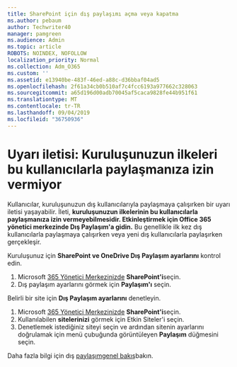 ```yaml
---
title: SharePoint için dış paylaşımı açma veya kapatma
ms.author: pebaum
author: Techwriter40
manager: pamgreen
ms.audience: Admin
ms.topic: article
ROBOTS: NOINDEX, NOFOLLOW
localization_priority: Normal
ms.collection: Adm_O365
ms.custom: ''
ms.assetid: e13940be-483f-46ed-a88c-d36bbaf04ad5
ms.openlocfilehash: 2f61a34cb0b510af7c4fcc6193a977662c328063
ms.sourcegitcommit: a65d196d00adb70045af5caca9828fe44b951f61
ms.translationtype: MT
ms.contentlocale: tr-TR
ms.lasthandoff: 09/04/2019
ms.locfileid: "36750936"
---
```

# <a name="warning-message-your-organizations-policies-dont-allow-you-to-share-with-these-users"></a>Uyarı iletisi: Kuruluşunuzun ilkeleri bu kullanıcılarla paylaşmanıza izin vermiyor

Kullanıcılar, kuruluşunuzun dış kullanıcılarıyla paylaşmaya çalışırken bir uyarı iletisi yaşayabilir. İleti, **kuruluşunuzun ilkelerinin bu kullanıcılarla paylaşmanıza izin vermeyebilmesidir. Etkinleştirmek için Office 365 yönetici merkezinde Dış Paylaşım'a gidin.** Bu genellikle ilk kez dış kullanıcılarla paylaşmaya çalışırken veya yeni dış kullanıcılarla paylaşırken gerçekleşir.

Kuruluşunuz için **SharePoint ve OneDrive Dış Paylaşım ayarlarını** kontrol edin.

1. Microsoft [365 Yönetici Merkezinizde](https://admin.microsoft.com/AdminPortal/Home#/homepage">https://admin.microsoft.com/) **SharePoint'i**seçin.
3. Dış paylaşım ayarlarını görmek için **Paylaşım'ı** seçin.

Belirli bir site için **Dış Paylaşım ayarlarını** denetleyin.

1. Microsoft [365 Yönetici Merkezinizde](https://admin.microsoft.com/AdminPortal/Home#/homepage">https://admin.microsoft.com/) **SharePoint'i**seçin.
2. Kullanılabilen **sitelerinizi** görmek için Etkin Siteler'i seçin.
3. Denetlemek istediğiniz siteyi seçin ve ardından sitenin ayarlarını doğrulamak için menü çubuğunda görüntüleyen **Paylaşım** düğmesini seçin.

Daha fazla bilgi için dış [paylaşımgenel bakış](https://docs.microsoft.com/sharepoint/external-sharing-overview)bakın.